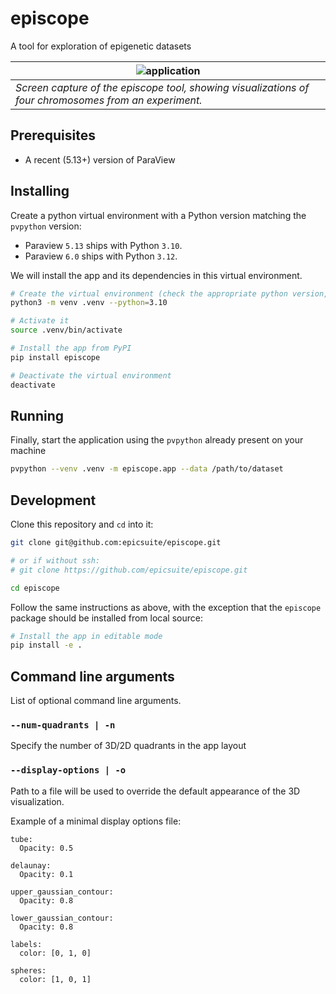 # episcope

A tool for exploration of epigenetic datasets

|![application](doc/img/episcope.png)|
| ---- |
|*Screen capture of the episcope tool, showing visualizations of four chromosomes from an experiment.*|


## Prerequisites

- A recent (5.13+) version of ParaView

## Installing

Create a python virtual environment with a Python version matching the
`pvpython` version:
- Paraview `5.13` ships with Python `3.10`.
- Paraview `6.0` ships with Python `3.12`.

We will install the app and its dependencies in this virtual environment.

```bash
# Create the virtual environment (check the appropriate python version, see above)
python3 -m venv .venv --python=3.10

# Activate it
source .venv/bin/activate

# Install the app from PyPI
pip install episcope

# Deactivate the virtual environment
deactivate
```

## Running

Finally, start the application using the `pvpython` already present on your
machine

```bash
pvpython --venv .venv -m episcope.app --data /path/to/dataset
```

## Development

Clone this repository and `cd` into it:

```bash
git clone git@github.com:epicsuite/episcope.git

# or if without ssh:
# git clone https://github.com/epicsuite/episcope.git

cd episcope
```

Follow the same instructions as above, with the exception that the `episcope` package should be installed from local source:
```bash
# Install the app in editable mode
pip install -e .
```

## Command line arguments
List of optional command line arguments.

### `--num-quadrants | -n`
Specify the number of 3D/2D quadrants in the app layout

### `--display-options | -o`

Path to a file will be used to override the default appearance of the 3D visualization.

Example of a minimal display options file:
```
tube:
  Opacity: 0.5

delaunay:
  Opacity: 0.1

upper_gaussian_contour:
  Opacity: 0.8

lower_gaussian_contour:
  Opacity: 0.8

labels:
  color: [0, 1, 0]

spheres:
  color: [1, 0, 1]
```
